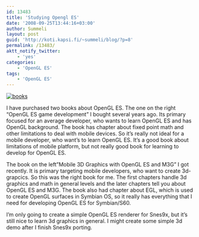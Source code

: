 ```yaml
---
id: 13483
title: 'Studying Opengl ES'
date: '2008-09-25T13:44:16+03:00'
author: Summeli
layout: post
guid: 'http://koti.kapsi.fi/~summeli/blog/?p=8'
permalink: /13483/
aktt_notify_twitter:
    - 'yes'
categories:
    - 'OpenGL ES'
tags:
    - 'OpenGL ES'
---
```


[![](http://www.summeli.com/wp-content/uploads/2008/09/books-300x225.jpg "books")](http://www.summeli.com/wp-content/uploads/2008/09/books.jpg)

I have purchased two books about OpenGL ES. The one on the right “OpenGL ES game development” I bought several years ago. Its primary focused for an average developer, who wants to learn OpenGL ES and has OpenGL background. <span> </span>The book has chapter about fixed point math and other limitations to deal with mobile devices. So it’s really not ideal for a mobile developer, who want’s to learn OpenGL ES. It’s a good book about limitations of mobile platform, but not really good book for learning to develop for OpenGL ES.

The book on the left”Mobile 3D Graphics with OpenGL ES and M3G” I got recently. It is primary targeting mobile developers, who want to create 3d-grapcics. So this was the right book for me. The first chapters handle 3d graphics and math in general levels and the later chapters tell you about OpenGL ES and M3G. The book also had chapter about EGL, which is used to create OpenGL surfaces in Symbian OS, so it really has everything that I need for developing OpenGL ES for Symbian/S60.

I’m only going to create a simple OpenGL ES renderer for Snes9x, but it’s still nice to learn 3d graphics in general. I might create some simple 3d demo after I finish Snes9x porting.